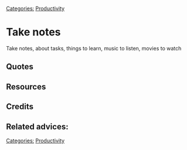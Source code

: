 [Categories:](../Categories/index.md) [Productivity](../Categories/Productivity.md)
# Take notes

Take notes, about tasks, things to learn, music to listen, movies to watch


## Quotes

## Resources

## Credits

## Related advices:

[Categories:](../Categories/index.md) [Productivity](../Categories/Productivity.md)
